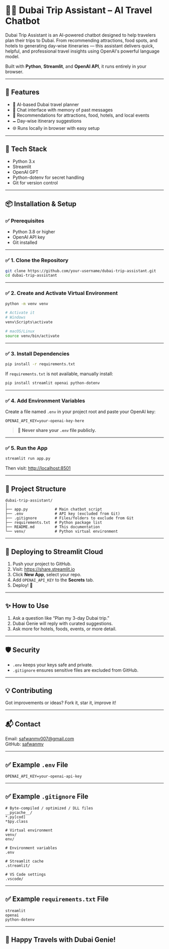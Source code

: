 # 🧙‍♂️ Dubai Trip Assistant – AI Travel Chatbot

Dubai Trip Assistant is an AI-powered chatbot designed to help travelers plan their trips to Dubai. From recommending attractions, food spots, and hotels to generating day-wise itineraries — this assistant delivers quick, helpful, and professional travel insights using OpenAI's powerful language model.

Built with **Python**, **Streamlit**, and **OpenAI API**, it runs entirely in your browser.

---

## 🚀 Features

- 🤖 AI-based Dubai travel planner  
- 💬 Chat interface with memory of past messages  
- 📍 Recommendations for attractions, food, hotels, and local events  
- 🗕️ Day-wise itinerary suggestions  
- 🌐 Runs locally in browser with easy setup  

---

## 💪 Tech Stack

- Python 3.x  
- Streamlit  
- OpenAI GPT  
- Python-dotenv for secret handling  
- Git for version control  

---

## 📦 Installation & Setup

### ✅ Prerequisites

- Python 3.8 or higher  
- OpenAI API key  
- Git installed  

---

### ✅ 1. Clone the Repository

```bash
git clone https://github.com/your-username/dubai-trip-assistant.git
cd dubai-trip-assistant
```

---

### ✅ 2. Create and Activate Virtual Environment

```bash
python -m venv venv

# Activate it
# Windows
venv\Scripts\activate

# macOS/Linux
source venv/bin/activate
```

---

### ✅ 3. Install Dependencies

```bash
pip install -r requirements.txt
```

If `requirements.txt` is not available, manually install:

```bash
pip install streamlit openai python-dotenv
```

---

### ✅ 4. Add Environment Variables

Create a file named `.env` in your project root and paste your OpenAI key:

```env
OPENAI_API_KEY=your-openai-key-here
```

> 🔐 **Never share your `.env` file publicly.**

---

### ✅ 5. Run the App

```bash
streamlit run app.py
```

Then visit: [http://localhost:8501](http://localhost:8501)

---

## 📂 Project Structure

```
dubai-trip-assistant/
│
├── app.py            # Main chatbot script
├── .env              # API key (excluded from Git)
├── .gitignore        # Files/folders to exclude from Git
├── requirements.txt  # Python package list
├── README.md         # This documentation
└── venv/             # Python virtual environment
```

---

## 🛄 Deploying to Streamlit Cloud

1. Push your project to GitHub.  
2. Visit: https://share.streamlit.io  
3. Click **New App**, select your repo.  
4. Add `OPENAI_API_KEY` to the **Secrets** tab.  
5. Deploy! 🚀  

---

## ✨ How to Use

1. Ask a question like “Plan my 3-day Dubai trip.”  
2. Dubai Genie will reply with curated suggestions.  
3. Ask more for hotels, foods, events, or more detail.  

---

## 🛡️ Security

- `.env` keeps your keys safe and private.  
- `.gitignore` ensures sensitive files are excluded from GitHub.  

---

## 💡 Contributing

Got improvements or ideas? Fork it, star it, improve it!

---

## 📬 Contact

Email: safwanmv007@gmail.com  
GitHub: [safwanmv](https://github.com/safwanmv)

---

## ✅ Example `.env` File

```
OPENAI_API_KEY=your-openai-api-key
```

---

## ✅ Example `.gitignore` File

```
# Byte-compiled / optimized / DLL files
__pycache__/
*.py[cod]
*$py.class

# Virtual environment
venv/
env/

# Environment variables
.env

# Streamlit cache
.streamlit/

# VS Code settings
.vscode/
```

---

## ✅ Example `requirements.txt` File

```
streamlit
openai
python-dotenv
```

---

## 🛃️ Happy Travels with Dubai Genie!

